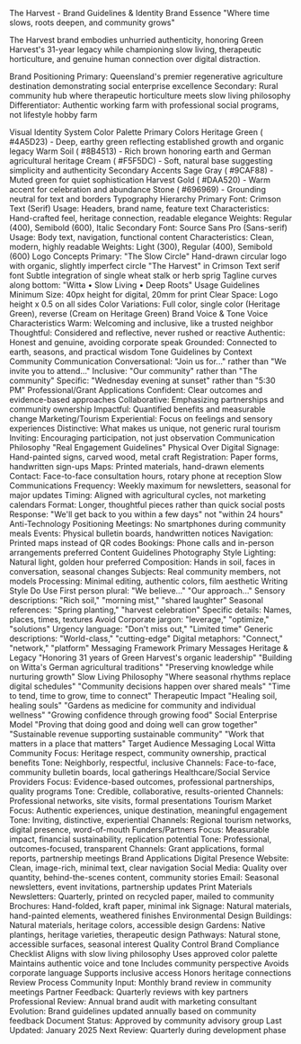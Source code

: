 The Harvest - Brand Guidelines & Identity
Brand Essence
"Where time slows, roots deepen, and community grows"

The Harvest brand embodies unhurried authenticity, honoring Green Harvest's 31-year legacy while championing slow living, therapeutic horticulture, and genuine human connection over digital distraction.

Brand Positioning
Primary: Queensland's premier regenerative agriculture destination demonstrating social enterprise excellence Secondary: Rural community hub where therapeutic horticulture meets slow living philosophy Differentiator: Authentic working farm with professional social programs, not lifestyle hobby farm

Visual Identity System
Color Palette
Primary Colors
Heritage Green (
#4A5D23) - Deep, earthy green reflecting established growth and organic legacy
Warm Soil (
#8B4513) - Rich brown honoring earth and German agricultural heritage
Cream (
#F5F5DC) - Soft, natural base suggesting simplicity and authenticity
Secondary Accents
Sage Gray (
#9CAF88) - Muted green for quiet sophistication
Harvest Gold (
#DAA520) - Warm accent for celebration and abundance
Stone (
#696969) - Grounding neutral for text and borders
Typography Hierarchy
Primary Font: Crimson Text (Serif)
Usage: Headers, brand name, feature text
Characteristics: Hand-crafted feel, heritage connection, readable elegance
Weights: Regular (400), Semibold (600), Italic
Secondary Font: Source Sans Pro (Sans-serif)
Usage: Body text, navigation, functional content
Characteristics: Clean, modern, highly readable
Weights: Light (300), Regular (400), Semibold (600)
Logo Concepts
Primary: "The Slow Circle"
Hand-drawn circular logo with organic, slightly imperfect circle
"The Harvest" in Crimson Text serif font
Subtle integration of single wheat stalk or herb sprig
Tagline curves along bottom: "Witta • Slow Living • Deep Roots"
Usage Guidelines
Minimum Size: 40px height for digital, 20mm for print
Clear Space: Logo height x 0.5 on all sides
Color Variations: Full color, single color (Heritage Green), reverse (Cream on Heritage Green)
Brand Voice & Tone
Voice Characteristics
Warm: Welcoming and inclusive, like a trusted neighbor
Thoughtful: Considered and reflective, never rushed or reactive
Authentic: Honest and genuine, avoiding corporate speak
Grounded: Connected to earth, seasons, and practical wisdom
Tone Guidelines by Context
Community Communication
Conversational: "Join us for..." rather than "We invite you to attend..."
Inclusive: "Our community" rather than "The community"
Specific: "Wednesday evening at sunset" rather than "5:30 PM"
Professional/Grant Applications
Confident: Clear outcomes and evidence-based approaches
Collaborative: Emphasizing partnerships and community ownership
Impactful: Quantified benefits and measurable change
Marketing/Tourism
Experiential: Focus on feelings and sensory experiences
Distinctive: What makes us unique, not generic rural tourism
Inviting: Encouraging participation, not just observation
Communication Philosophy
"Real Engagement Guidelines"
Physical Over Digital
Signage: Hand-painted signs, carved wood, metal craft
Registration: Paper forms, handwritten sign-ups
Maps: Printed materials, hand-drawn elements
Contact: Face-to-face consultation hours, rotary phone at reception
Slow Communications
Frequency: Weekly maximum for newsletters, seasonal for major updates
Timing: Aligned with agricultural cycles, not marketing calendars
Format: Longer, thoughtful pieces rather than quick social posts
Response: "We'll get back to you within a few days" not "within 24 hours"
Anti-Technology Positioning
Meetings: No smartphones during community meals
Events: Physical bulletin boards, handwritten notices
Navigation: Printed maps instead of QR codes
Bookings: Phone calls and in-person arrangements preferred
Content Guidelines
Photography Style
Lighting: Natural light, golden hour preferred
Composition: Hands in soil, faces in conversation, seasonal changes
Subjects: Real community members, not models
Processing: Minimal editing, authentic colors, film aesthetic
Writing Style
Do Use
First person plural: "We believe..." "Our approach..."
Sensory descriptions: "Rich soil," "morning mist," "shared laughter"
Seasonal references: "Spring planting," "harvest celebration"
Specific details: Names, places, times, textures
Avoid
Corporate jargon: "leverage," "optimize," "solutions"
Urgency language: "Don't miss out," "Limited time"
Generic descriptions: "World-class," "cutting-edge"
Digital metaphors: "Connect," "network," "platform"
Messaging Framework
Primary Messages
Heritage & Legacy
"Honoring 31 years of Green Harvest's organic leadership"
"Building on Witta's German agricultural traditions"
"Preserving knowledge while nurturing growth"
Slow Living Philosophy
"Where seasonal rhythms replace digital schedules"
"Community decisions happen over shared meals"
"Time to tend, time to grow, time to connect"
Therapeutic Impact
"Healing soil, healing souls"
"Gardens as medicine for community and individual wellness"
"Growing confidence through growing food"
Social Enterprise Model
"Proving that doing good and doing well can grow together"
"Sustainable revenue supporting sustainable community"
"Work that matters in a place that matters"
Target Audience Messaging
Local Witta Community
Focus: Heritage respect, community ownership, practical benefits
Tone: Neighborly, respectful, inclusive
Channels: Face-to-face, community bulletin boards, local gatherings
Healthcare/Social Service Providers
Focus: Evidence-based outcomes, professional partnerships, quality programs
Tone: Credible, collaborative, results-oriented
Channels: Professional networks, site visits, formal presentations
Tourism Market
Focus: Authentic experiences, unique destination, meaningful engagement
Tone: Inviting, distinctive, experiential
Channels: Regional tourism networks, digital presence, word-of-mouth
Funders/Partners
Focus: Measurable impact, financial sustainability, replication potential
Tone: Professional, outcomes-focused, transparent
Channels: Grant applications, formal reports, partnership meetings
Brand Applications
Digital Presence
Website: Clean, image-rich, minimal text, clear navigation
Social Media: Quality over quantity, behind-the-scenes content, community stories
Email: Seasonal newsletters, event invitations, partnership updates
Print Materials
Newsletters: Quarterly, printed on recycled paper, mailed to community
Brochures: Hand-folded, kraft paper, minimal ink
Signage: Natural materials, hand-painted elements, weathered finishes
Environmental Design
Buildings: Natural materials, heritage colors, accessible design
Gardens: Native plantings, heritage varieties, therapeutic design
Pathways: Natural stone, accessible surfaces, seasonal interest
Quality Control
Brand Compliance Checklist
 Aligns with slow living philosophy
 Uses approved color palette
 Maintains authentic voice and tone
 Includes community perspective
 Avoids corporate language
 Supports inclusive access
 Honors heritage connections
Review Process
Community Input: Monthly brand review in community meetings
Partner Feedback: Quarterly reviews with key partners
Professional Review: Annual brand audit with marketing consultant
Evolution: Brand guidelines updated annually based on community feedback
Document Status: Approved by community advisory group Last Updated: January 2025 Next Review: Quarterly during development phase

